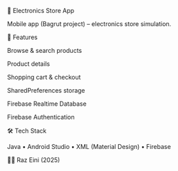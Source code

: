 🛒 Electronics Store App

Mobile app (Bagrut project) – electronics store simulation.

🚀 Features

Browse & search products

Product details

Shopping cart & checkout

SharedPreferences storage

Firebase Realtime Database

Firebase Authentication

🛠️ Tech Stack

Java • Android Studio • XML (Material Design) • Firebase

👨‍💻 Raz Eini (2025)
